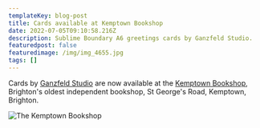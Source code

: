 ```yaml
---
templateKey: blog-post
title: Cards available at Kemptown Bookshop
date: 2022-07-05T09:10:58.216Z
description: Sublime Boundary A6 greetings cards by Ganzfeld Studio.
featuredpost: false
featuredimage: /img/img_4655.jpg
tags: []
---
```

Cards by [Ganzfeld Studio](https://ganzfeld.studio) are now available at the [Kemptown Bookshop](https://www.kemptownbookshop.co.uk/), Brighton's oldest independent bookshop, St George's Road, Kemptown, Brighton.

![The Kemptown Bookshop](/img/img_4655.jpg)